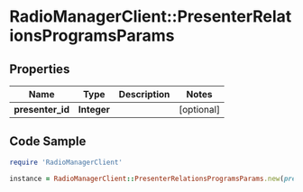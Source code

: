 # RadioManagerClient::PresenterRelationsProgramsParams

## Properties

Name | Type | Description | Notes
------------ | ------------- | ------------- | -------------
**presenter_id** | **Integer** |  | [optional] 

## Code Sample

```ruby
require 'RadioManagerClient'

instance = RadioManagerClient::PresenterRelationsProgramsParams.new(presenter_id: 1)
```


